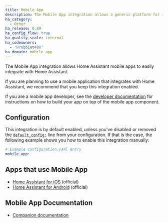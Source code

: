 ```yaml
---
title: Mobile App
description: The Mobile App integration allows a generic platform for integrating with mobile apps.
ha_category:
  - Other
ha_release: 0.89
ha_config_flow: true
ha_quality_scale: internal
ha_codeowners:
  - '@robbiet480'
ha_domain: mobile_app
---
```


The Mobile App integration allows Home Assistant mobile apps to easily integrate with Home Assistant.

If you are planning to use a mobile application that integrates with Home Assistant, we recommend that you keep this integration enabled.

If you are a mobile app developer, see the [developer documentation](https://developers.home-assistant.io/docs/api/native-app-integration.html) for instructions on how to build your app on top of the mobile app component.

## Configuration

This integration is by default enabled, unless you've disabled or removed the [`default_config:`](https://www.home-assistant.io/integrations/default_config/) line from your configuration. If that is the case, the following example shows you how to enable this integration manually:

```yaml
# Example configuration.yaml entry
mobile_app:
```

## Apps that use Mobile App

- [Home Assistant for iOS](https://apps.apple.com/us/app/home-assistant/id1099568401?ls=1) (official)
- [Home Assistant for Android](https://play.google.com/store/apps/details?id=io.homeassistant.companion.android) (official)

## Mobile App Documentation

- [Companion documentation](https://companion.home-assistant.io/)
